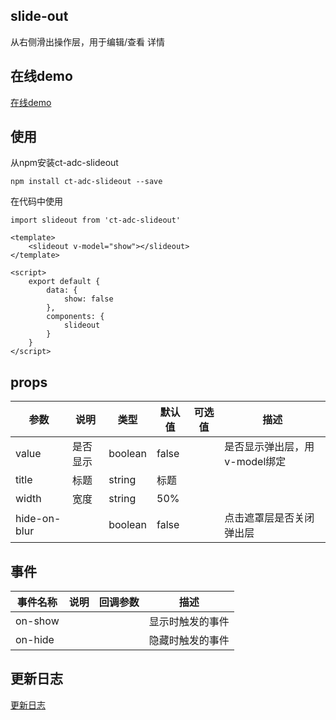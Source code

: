 ## slide-out

从右侧滑出操作层，用于编辑/查看 详情

## 在线demo

[在线demo]({在线demo地址})

## 使用

从npm安装ct-adc-slideout

```
npm install ct-adc-slideout --save

```
在代码中使用

```
import slideout from 'ct-adc-slideout'

<template>
	<slideout v-model="show"></slideout>
</template>

<script>
	export default {
		data: {
			show: false
		},
		components: {
			slideout
		}
	}
</script>

```

## props

参数 | 说明 | 类型 | 默认值 | 可选值 | 描述 |
--- | --- | --- | --- | ---- | ---
value | 是否显示 | boolean | false | | 是否显示弹出层，用v-model绑定|
title | 标题 | string | 标题 | | |
width | 宽度 | string | 50% | | |
hide-on-blur |  | boolean | false | |点击遮罩层是否关闭弹出层|

## 事件

事件名称 | 说明 | 回调参数 | 描述
--- | --- | --- | --- 
on-show |  |  | 显示时触发的事件
on-hide |  |  | 隐藏时触发的事件

## 更新日志

[更新日志]({CHANGELOG.md的线上地址})


